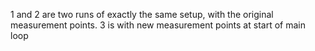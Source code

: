 1 and 2 are two runs of exactly the same setup, with the original measurement points.
3 is with new measurement points at start of main loop